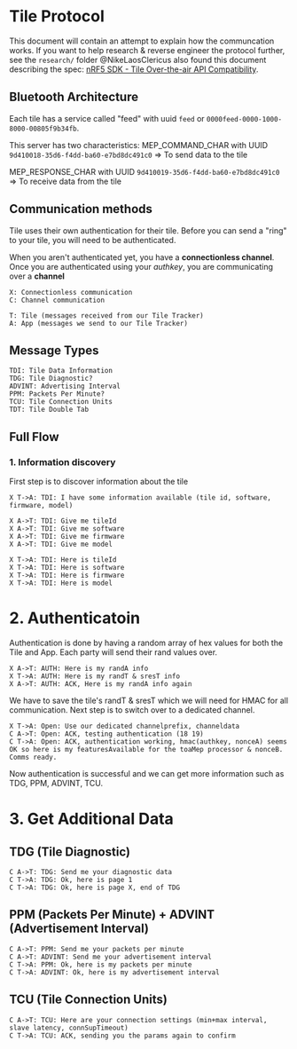 # Tile Protocol
This document will contain an attempt to explain how the communcation works.
If you want to help research & reverse engineer the protocol further, see the `research/` folder
@NikeLaosClericus also found this document describing the spec:
[nRF5 SDK - Tile Over-the-air API Compatibility](https://web.archive.org/web/20230307091358/https://infocenter.nordicsemi.com/index.jsp?topic=%2Fsdk_nrf5_v16.0.0%2Fgroup___t_o_a___c_o_m_p_a_t_i_b_i_l_i_t_y.html).

## Bluetooth Architecture
Each tile has a service called "feed" with uuid `feed` or `0000feed-0000-1000-8000-00805f9b34fb`.

This server has two characteristics:
MEP_COMMAND_CHAR with UUID `9d410018-35d6-f4dd-ba60-e7bd8dc491c0`
=> To send data to the tile

MEP_RESPONSE_CHAR with UUID `9d410019-35d6-f4dd-ba60-e7bd8dc491c0`
=> To receive data from the tile

## Communication methods
Tile uses their own authentication for their tile.
Before you can send a "ring" to your tile, you will need to be authenticated.

When you aren't authenticated yet, you have a **connectionless channel**.
Once you are authenticated using your _authkey_, you are communicating over a **channel**

```
X: Connectionless communication
C: Channel communication
```

```
T: Tile (messages received from our Tile Tracker)
A: App (messages we send to our Tile Tracker)
```

## Message Types
```
TDI: Tile Data Information
TDG: Tile Diagnostic?
ADVINT: Advertising Interval
PPM: Packets Per Minute?
TCU: Tile Connection Units
TDT: Tile Double Tab
```

## Full Flow
### 1. Information discovery
First step is to discover information about the tile
```
X T->A: TDI: I have some information available (tile id, software, firmware, model)

X A->T: TDI: Give me tileId
X A->T: TDI: Give me software
X A->T: TDI: Give me firmware
X A->T: TDI: Give me model

X T->A: TDI: Here is tileId
X T->A: TDI: Here is software
X T->A: TDI: Here is firmware
X T->A: TDI: Here is model
```

# 2. Authenticatoin
Authentication is done by having a random array of hex values for both the Tile and App.
Each party will send their rand values over.

```
X A->T: AUTH: Here is my randA info
X T->A: AUTH: Here is my randT & sresT info
X A->T: AUTH: ACK, Here is my randA info again
```

We have to save the tile's randT & sresT which we will need for HMAC for all communication. Next step is to switch over to a dedicated channel.

```
X T->A: Open: Use our dedicated channelprefix, channeldata
C A->T: Open: ACK, testing authentication (18 19)
C T->A: Open: ACK, authentication working, hmac(authkey, nonceA) seems OK so here is my featuresAvailable for the toaMep processor & nonceB. Comms ready.
```

Now authentication is successful and we can get more information such as TDG, PPM, ADVINT, TCU.

# 3. Get Additional Data
## TDG (Tile Diagnostic)
```
C A->T: TDG: Send me your diagnostic data
C T->A: TDG: Ok, here is page 1
C T->A: TDG: Ok, here is page X, end of TDG
```

## PPM (Packets Per Minute) + ADVINT (Advertisement Interval)
```
C A->T: PPM: Send me your packets per minute
C A->T: ADVINT: Send me your advertisement interval
C T->A: PPM: Ok, here is my packets per minute
C T->A: ADVINT: Ok, here is my advertisement interval
```

## TCU (Tile Connection Units)
```
C A->T: TCU: Here are your connection settings (min+max interval, slave latency, connSupTimeout)
C T->A: TCU: ACK, sending you the params again to confirm
```
